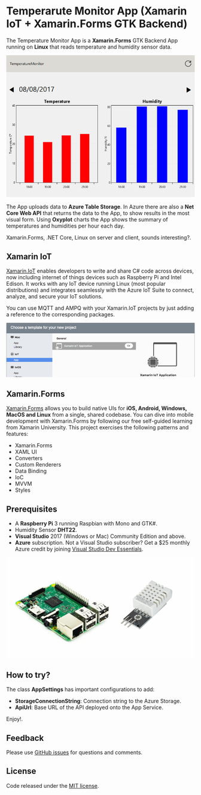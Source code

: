 # Temperarute Monitor App (Xamarin IoT + Xamarin.Forms GTK Backend)

The Temperature Monitor App is a **Xamarin.Forms** GTK Backend App running on **Linux** that reads temperature and humidity sensor data.

![](Images/temperaturemonitor.png)

The App uploads data to **Azure Table Storage**. In Azure there are also a **Net Core Web API** that returns the data to the App, to show results in the most visual form.
Using **Oxyplot** charts the App shows the summary of temperatures and humidities per hour each day.

Xamarin.Forms, .NET Core, Linux on server and client, sounds interesting?.

## Xamarin IoT

[Xamarin.IoT](https://developer.xamarin.com/guides/cross-platform/iot/) enables developers to write and share C# code across devices, now including internet of things devices such as Raspberry Pi and Intel Edison. It works with any IoT device running Linux (most popular distributions) and integrates seamlessly with the Azure IoT Suite to connect, analyze, and secure your IoT solutions.

You can use MQTT and AMPQ with your Xamarin.IoT projects by just adding a reference to the corresponding packages.

![](Images/xamariniot.png)

## Xamarin.Forms

[Xamarin.Forms](https://www.xamarin.com/forms) allows you to build native UIs for **iOS, Android, Windows, MacOS and Linux** from a single, shared codebase. You can dive into mobile development with Xamarin.Forms by following our free self-guided learning from Xamarin University. This project exercises the following patterns and features:

- Xamarin.Forms
- XAML UI
- Converters
- Custom Renderers
- Data Binding
- IoC
- MVVM
- Styles

## Prerequisites


- A **Raspberry Pi** 3 running Raspbian with Mono and GTK#.
- Humidity Sensor **DHT22**.
- **Visual Studio** 2017 (Windows or Mac) Community Edition and above.
- **Azure** subscription. Not a Visual Studio subscriber? Get a $25 monthly Azure credit by joining [Visual Studio Dev Essentials](https://www.visualstudio.com/products/visual-studio-dev-essentials-vs).

![](Images/requisites.png)


## How to try?

The class **AppSettings** has important configurations to add:

- **StorageConnectionString**: Connection string to the Azure Storage.
- **ApiUrl**: Base URL of the API deployed onto the App Service.

Enjoy!.

## Feedback

Please use [GitHub issues](https://github.com/jsuarezruiz/xamarin-forms-gtk-iot-samples/issues) for questions and comments.

## License

Code released under the [MIT license](https://opensource.org/licenses/MIT).